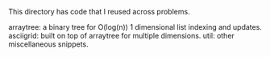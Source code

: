 This directory has code that I reused across problems.

arraytree: a binary tree for O(log(n)) 1 dimensional list indexing and updates.
asciigrid: built on top of arraytree for multiple dimensions.
util: other miscellaneous snippets.
